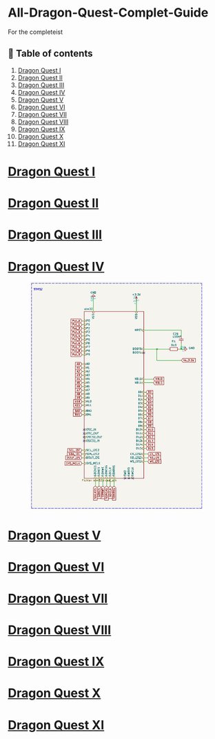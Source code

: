 # All-Dragon-Quest-Complet-Guide
For the completeist

## 📖 Table of contents

1. [Dragon Quest I](#dragon-quest-i)
2. [Dragon Quest II](#dragon-quest-ii)
3. [Dragon Quest III](#dragon-quest-iii)
4. [Dragon Quest IV](#dragon-quest-iv)
5. [Dragon Quest V](#dragon-quest-v)
6. [Dragon Quest VI](#dragon-quest-vi)
7. [Dragon Quest VII](#dragon-quest-vii)
8. [Dragon Quest VIII](#dragon-quest-viii)
9. [Dragon Quest IX](#dragon-quest-ix)
10. [Dragon Quest X](#dragon-quest-x)
11. [Dragon Quest XI](#dragon-quest-xi)

 

# [Dragon Quest I](https://github.com/Ellimaaac/All-Dragon-Quest-Complet-Guide/tree/main/Dragon%20Quest%204)


# [Dragon Quest II](https://github.com/Ellimaaac/All-Dragon-Quest-Complet-Guide/tree/main/Dragon%20Quest%204)


# [Dragon Quest III](https://github.com/Ellimaaac/All-Dragon-Quest-Complet-Guide/tree/main/Dragon%20Quest%204)


# [Dragon Quest IV](https://github.com/Ellimaaac/All-Dragon-Quest-Complet-Guide/tree/main/Dragon%20Quest%204)

<p align="center">
  <img src="https://github.com/lucacros/2324_Projet2A_PedaleGuitare/blob/Hardware-Section/img/STM32.png"  width="400" />
</p>


# [Dragon Quest V](https://github.com/Ellimaaac/All-Dragon-Quest-Complet-Guide/tree/main/Dragon%20Quest%204)


# [Dragon Quest VI](https://github.com/Ellimaaac/All-Dragon-Quest-Complet-Guide/tree/main/Dragon%20Quest%204)


# [Dragon Quest VII](https://github.com/Ellimaaac/All-Dragon-Quest-Complet-Guide/tree/main/Dragon%20Quest%204)


# [Dragon Quest VIII](https://github.com/Ellimaaac/All-Dragon-Quest-Complet-Guide/tree/main/Dragon%20Quest%204)


# [Dragon Quest IX](https://github.com/Ellimaaac/All-Dragon-Quest-Complet-Guide/tree/main/Dragon%20Quest%204)


# [Dragon Quest X](https://github.com/Ellimaaac/All-Dragon-Quest-Complet-Guide/tree/main/Dragon%20Quest%204)


# [Dragon Quest XI](https://github.com/Ellimaaac/All-Dragon-Quest-Complet-Guide/tree/main/Dragon%20Quest%204)
